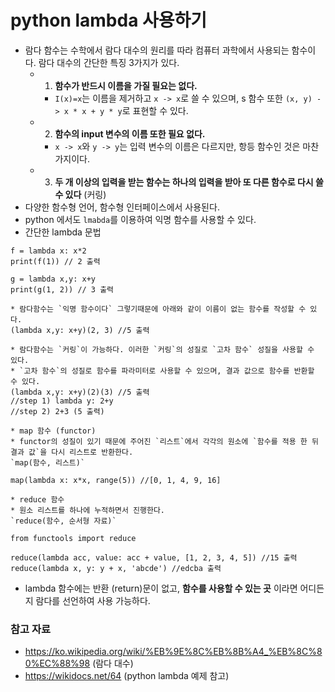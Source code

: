 # python lambda 사용하기

* 람다 함수는 수학에서 람다 대수의 원리를 따라 컴퓨터 과학에서 사용되는 함수이다. 람다 대수의 간단한 특징 3가지가 있다.
  * 1. __함수가 반드시 이름을 가질 필요는 없다.__
    * `I(x)=x`는 이름을 제거하고 `x -> x`로 쓸 수 있으며, s 함수 또한 `(x, y) -> x * x + y * y`로 표현할 수 있다.
  * 2. __함수의 input 변수의 이름 또한 필요 없다.__
    * `x -> x`와 `y -> y`는 입력 변수의 이름은 다르지만, 항등 함수인 것은 마찬가지이다.
  * 3. __두 개 이상의 입력을 받는 함수는 하나의 입력을 받아 또 다른 함수로 다시 쓸 수 있다__ (커링)
* 다양한 함수형 언어, 함수형 인터페이스에서 사용된다.
* python 에서도 `lmabda`를 이용하여 익명 함수를 사용할 수 있다.
* 간단한 lambda 문법

```
f = lambda x: x*2
print(f(1)) // 2 출력

g = lambda x,y: x+y
print(g(1, 2)) // 3 출력

* 람다함수는 `익명 함수이다` 그렇기때문에 아래와 같이 이름이 없는 함수를 작성할 수 있다.
(lambda x,y: x+y)(2, 3) //5 출력

* 람다함수는 `커링`이 가능하다. 이러한 `커링`의 성질로 `고차 함수` 성질을 사용할 수 있다.
* `고차 함수`의 성질로 함수를 파라미터로 사용할 수 있으며, 결과 값으로 함수를 반환할 수 있다.
(lambda x,y: x+y)(2)(3) //5 출력
//step 1) lambda y: 2+y
//step 2) 2+3 (5 출력)

* map 함수 (functor)
* functor의 성질이 있기 때문에 주어진 `리스트`에서 각각의 원소에 `함수를 적용 한 뒤 결과 값`을 다시 리스트로 반환한다.
`map(함수, 리스트)`

map(lambda x: x*x, range(5)) //[0, 1, 4, 9, 16]

* reduce 함수
* 원소 리스트를 하나에 누적하면서 진행한다.
`reduce(함수, 순서형 자료)`

from functools import reduce

reduce(lambda acc, value: acc + value, [1, 2, 3, 4, 5]) //15 출력
reduce(lambda x, y: y + x, 'abcde') //edcba 출력
```

* lambda 함수에는 반환 (return)문이 없고, __함수를 사용할 수 있는 곳__ 이라면 어디든지 람다를 선언하여 사용 가능하다.

### 참고 자료
  * https://ko.wikipedia.org/wiki/%EB%9E%8C%EB%8B%A4_%EB%8C%80%EC%88%98 (람다 대수)
  * https://wikidocs.net/64 (python lambda 예제 참고)
